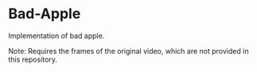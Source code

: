 # Bad-Apple

Implementation of bad apple.

Note: Requires the frames of the original video, which are not provided in this repository.
